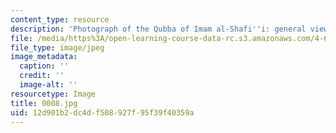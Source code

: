 ```yaml
---
content_type: resource
description: 'Photograph of the Qubba of Imam al-Shafi''i: general view.'
file: /media/https%3A/open-learning-course-data-rc.s3.amazonaws.com/4-615-the-architecture-of-cairo-spring-2002/12d901b2dc4df508927f95f39f40359a_0008.jpg
file_type: image/jpeg
image_metadata:
  caption: ''
  credit: ''
  image-alt: ''
resourcetype: Image
title: 0008.jpg
uid: 12d901b2-dc4d-f508-927f-95f39f40359a
---
```

